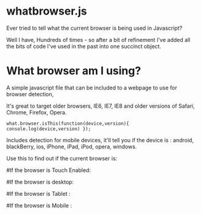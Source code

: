 whatbrowser.js
============

Ever tried to tell what the current browser is being used in Javascript? 

Well I have, Hundreds of times - so after a bit of refinement I've added all the bits of code I've used in the past into one succinct object.

# What browser am I using?

A simple javascript file that can be included to a webpage to use for browser detection,

It's great to target older browsers, IE6, IE7, IE8 and older versions of Safari, Chrome, Firefox, Opera.

``what.browser.isThis(function(device,version){ 
	console.log(device,version)
	});``

Includes detection for mobile devices, it'll tell you if the device is : android, blackBerry, ios, iPhone, iPad, iPod, opera, windows.

Use this to find out if the current browser is:

#If the browser is Touch Enabled:

#If the browser is desktop:

#If the browser is Tablet :

#If the browser is Mobile :


